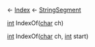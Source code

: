 ← [Index](Api-Index) ← [StringSegment](VRage.Game.ModAPI.Ingame.Utilities.StringSegment)

[int](System.Int32) IndexOf([char](System.Char) ch)

[int](System.Int32) IndexOf([char](System.Char) ch, [int](System.Int32) start)

